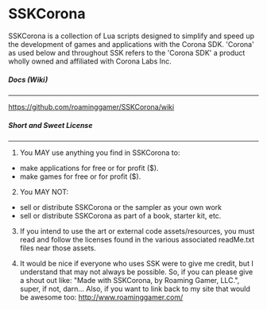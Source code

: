 SSKCorona
============
SSKCorona is a collection of Lua scripts designed to simplify and speed up the development of games and applications with the Corona SDK.  'Corona' as used below and throughout SSK refers to the 'Corona SDK' a product wholly owned and affiliated with Corona Labs Inc. 

##### Docs (Wiki)
--------------------------
https://github.com/roaminggamer/SSKCorona/wiki


##### Short and Sweet License 
--------------------------
1. You MAY use anything you find in SSKCorona to:
  * make applications for free or for profit ($).
  * make games for free or for profit ($).  
  
2. You MAY NOT:
  * sell or distribute SSKCorona or the sampler as your own work
  * sell or distribute SSKCorona as part of a book, starter kit, etc.

3. If you intend to use the art or external code assets/resources,  you must read and follow the licenses found in the various associated readMe.txt files near those assets.

4. It would be nice if everyone who uses SSK were to give me credit, but I understand that may not always be possible.  So, if you can please give a shout out like: "Made with SSKCorona, by Roaming Gamer, LLC.", super, if not, darn...  Also, if you want to link back to my site that would be awesome too:   http://www.roaminggamer.com/





